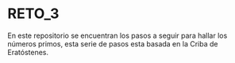 # RETO_3
En este repositorio se encuentran los pasos a seguir para hallar los números primos, esta serie de pasos esta basada en la Criba de Eratóstenes.
